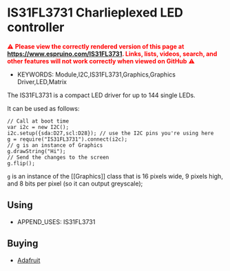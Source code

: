 <!--- Copyright (c) 2019 Gordon Williams, Pur3 Ltd. See the file LICENSE for copying permission. -->
IS31FL3731 Charlieplexed LED controller
=======================================

<span style="color:red">:warning: **Please view the correctly rendered version of this page at https://www.espruino.com/IS31FL3731. Links, lists, videos, search, and other features will not work correctly when viewed on GitHub** :warning:</span>

* KEYWORDS: Module,I2C,IS31FL3731,Graphics,Graphics Driver,LED,Matrix

The IS31FL3731 is a compact LED driver for up to 144 single LEDs.

It can be used as follows:

```
// Call at boot time
var i2c = new I2C();
i2c.setup({sda:D27,scl:D28}); // use the I2C pins you're using here
g = require("IS31FL3731").connect(i2c);
// g is an instance of Graphics
g.drawString("Hi");
// Send the changes to the screen
g.flip();
```

`g` is an instance of the [[Graphics]] class that is 16 pixels wide, 9 pixels high,
and 8 bits per pixel (so it can output greyscale);

Using
-----

* APPEND_USES: IS31FL3731

Buying
-----

* [Adafruit](https://www.adafruit.com/?q=IS31FL3731)
